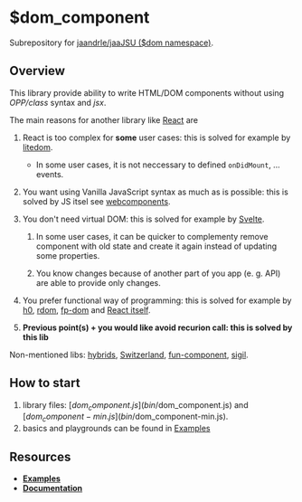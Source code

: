# $dom_component
Subrepository for [jaandrle/jaaJSU ($dom namespace)](https://github.com/jaandrle/jaaJSU).

## Overview
This library provide ability to write HTML/DOM components without using _OPP/class_ syntax and _jsx_.

The main reasons for another library like [React](https://reactjs.org/) are
1. React is too complex for __some__ user cases: this is solved for example by [litedom](https://github.com/mardix/litedom).

    - In some user cases, it is not neccessary to defined `onDidMount`, … events.
1. You want using Vanilla JavaScript syntax as much as is possible: this is solved by JS itsel see [webcomponents](https://www.webcomponents.org).
1. You don't need virtual DOM: this is solved for example by [Svelte](https://svelte.dev/).

    1. In some user cases, it can be quicker to complementy remove component with old state and create it again instead of updating some properties.

    1. You know changes because of another part of you app (e. g. API) are able to provide only changes.
1. You prefer functional way of programming: this is solved for example by [h0](https://github.com/jxnblk/h0), [rdom](https://github.com/buzzdecafe/rdom), [fp-dom](https://github.com/fp-dom/fp-dom) and [React itself](https://reactjs.org/docs/hooks-intro.html).
1. __Previous point(s) + you would like avoid recurion call: this is solved by this lib__


Non-mentioned libs: [hybrids](https://github.com/hybridsjs/hybrids), [Switzerland](https://github.com/Wildhoney/Switzerland), [fun-component](https://github.com/tornqvist/fun-component), [sigil](https://github.com/sigiljs/sigil).
## How to start
1) library files: [$dom_component.js](bin/$dom_component.js) and [$dom_component-min.js](bin/$dom_component-min.js).
1) basics and playgrounds can be found in [Examples](https://jaandrle.github.io/dollar_dom_component/examples.html)

## Resources
- __[Examples](https://jaandrle.github.io/dollar_dom_component/examples.html)__
- __[Documentation](docs/$dom_component.md)__
